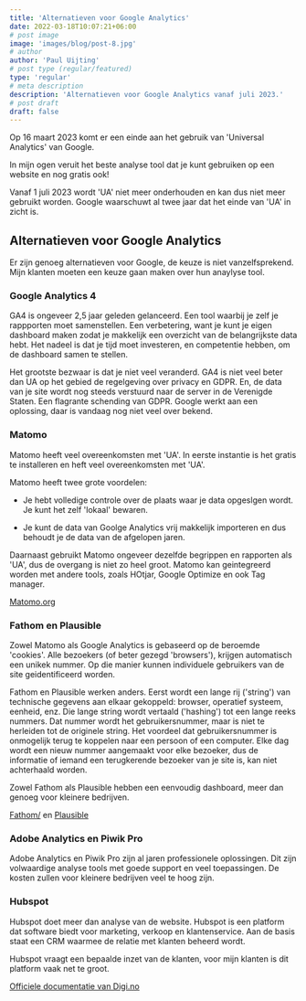 ```yaml
---
title: 'Alternatieven voor Google Analytics'
date: 2022-03-18T10:07:21+06:00
# post image
image: 'images/blog/post-8.jpg'
# author
author: 'Paul Uijting'
# post type (regular/featured)
type: 'regular'
# meta description
description: 'Alternatieven voor Google Analytics vanaf juli 2023.'
# post draft
draft: false
---
```


Op 16 maart 2023 komt er een einde aan het gebruik van 'Universal Analytics' van Google.

In mijn ogen veruit het beste analyse tool dat je kunt gebruiken op een website en nog gratis ook!

Vanaf 1 juli 2023 wordt 'UA' niet meer onderhouden en kan dus niet meer gebruikt worden. Google waarschuwt al twee jaar dat het einde van 'UA' in zicht is.

## Alternatieven voor Google Analytics

Er zijn genoeg alternatieven voor Google, de keuze is niet vanzelfsprekend. Mijn klanten moeten een keuze gaan maken over hun anaylyse tool.

### Google Analytics 4

GA4 is ongeveer 2,5 jaar geleden gelanceerd. Een tool waarbij je zelf je rappporten moet samenstellen. Een verbetering, want je kunt je eigen dashboard maken zodat je makkelijk een overzicht van de belangrijkste data hebt. Het nadeel is dat je tijd moet investeren, en competentie hebben, om de dashboard samen te stellen.

Het grootste bezwaar is dat je niet veel veranderd. GA4 is niet veel beter dan UA op het gebied de regelgeving over privacy en GDPR. En, de data van je site wordt nog steeds verstuurd naar de server in de Verenigde Staten. Een flagrante schending van GDPR. Google werkt aan een oplossing, daar is vandaag nog niet veel over bekend.

### Matomo

Matomo heeft veel overeenkomsten met 'UA'. In eerste instantie is het gratis te installeren en heft veel overeenkomsten met 'UA'.

Matomo heeft twee grote voordelen:

- Je hebt volledige controle over de plaats waar je data opgeslgen wordt. Je kunt het zelf 'lokaal' bewaren.

- Je kunt de data van Goolge Analytics vrij makkelijk importeren en dus behoudt je de data van de afgelopen jaren.

Daarnaast gebruikt Matomo ongeveer dezelfde begrippen en rapporten als 'UA', dus de overgang is niet zo heel groot. Matomo kan geintegreerd worden met andere tools, zoals HOtjar, Google Optimize en ook Tag manager.

[Matomo.org](https://matomo.org/)

### Fathom en Plausible

Zowel Matomo als Google Analytics is gebaseerd op de beroemde 'cookies'. Alle bezoekers (of beter gezegd 'browsers'), krijgen automatisch een unikek nummer. Op die manier kunnen individuele gebruikers van de site geidentificeerd worden.

Fathom en Plausible werken anders. Eerst wordt een lange rij ('string') van technische gegevens aan elkaar gekoppeld: browser, operatief systeem, eenheid, enz. Die lange string wordt vertaald ('hashing') tot een lange reeks nummers. Dat nummer wordt het gebruikersnummer, maar is niet te herleiden tot de originele string.
Het voordeel dat gebruikersnummer is onmogelijk terug te koppelen naar een persoon of een computer. Elke dag wordt een nieuw nummer aangemaakt voor elke bezoeker, dus de informatie of iemand een terugkerende bezoeker van je site is, kan niet achterhaald worden.

Zowel Fathom als Plausible hebben een eenvoudig dashboard, meer dan genoeg voor kleinere bedrijven.

[Fathom/](https://usefathom.com/) en [Plausible](https://plausible.io/)

### Adobe Analytics en Piwik Pro

Adobe Analytics en Piwik Pro zijn al jaren professionele oplossingen. Dit zijn volwaardige analyse tools met goede support en veel toepassingen. De kosten zullen voor kleinere bedrijven veel te hoog zijn.

### Hubspot

Hubspot doet meer dan analyse van de website. Hubspot is een platform dat software biedt voor marketing, verkoop en klantenservice. Aan de basis staat een CRM waarmee de relatie met klanten beheerd wordt.

Hubspot vraagt een bepaalde inzet van de klanten, voor mijn klanten is dit platform vaak net te groot.

[Officiele documentatie van Digi.no](https://www.digi.no/artikler/sluttdato-satt-for-google-analytics-alle-brukere-ma-over-pa-annen-losning/)
